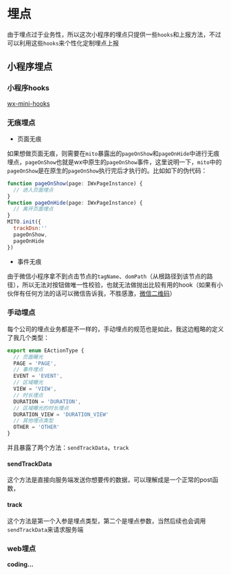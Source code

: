 # 埋点

由于埋点过于业务性，所以这次小程序的埋点只提供一些`hooks`和上报方法，不过可以利用这些`hooks`来个性化定制埋点上报

## 小程序埋点

### 小程序hooks
[wx-mini-hooks](https://github.com/mitojs/mitojs/blob/master/docs/option.md#wx-minihook)
### 无痕埋点
* 页面无痕

如果想做页面无痕，则需要在`mito`暴露出的`pageOnShow`和`pageOnHide`中进行无痕埋点，`pageOnShow`也就是wx中原生的`pageOnShow`事件，这里说明一下，`mito`中的`pageOnShow`是在原生的`pageOnShow`执行完后才执行的。比如如下的伪代码：

```js
function pageOnShow(page: IWxPageInstance) {
  // 进入页面埋点
}
function pageOnHide(page: IWxPageInstance) {
  // 离开页面埋点
}
MITO.init({
  trackDsn:''
  pageOnShow,
  pageOnHide
})
```
* 事件无痕

由于微信小程序拿不到点击节点的`tagName`、`domPath`（从根路径到该节点的路径），所以无法对按钮做唯一性校验，也就无法做抛出比较有用的hook（如果有小伙伴有任何方法的话可以微信告诉我，不胜感激，[微信二维码](https://github.com/mitojs/mitojs#issue)）
### 手动埋点
每个公司的埋点业务都是不一样的，手动埋点的规范也是如此，我这边粗略的定义了我几个类型：

```js
export enum EActionType {
  // 页面曝光
  PAGE = 'PAGE',
  // 事件埋点
  EVENT = 'EVENT',
  // 区域曝光
  VIEW = 'VIEW',
  // 时长埋点
  DURATION = 'DURATION',
  // 区域曝光的时长埋点
  DURATION_VIEW = 'DURATION_VIEW'
  // 其他埋点类型
  OTHER = 'OTHER'
}
```
并且暴露了两个方法：`sendTrackData`，`track`
#### sendTrackData
这个方法是直接向服务端发送你想要传的数据，可以理解成是一个正常的post函数，
#### track
这个方法是第一个入参是埋点类型，第二个是埋点参数，当然后续也会调用`sendTrackData`来请求服务端


### web埋点
**coding...**
